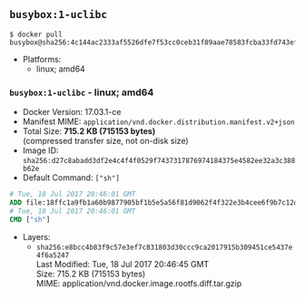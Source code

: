 ## `busybox:1-uclibc`

```console
$ docker pull busybox@sha256:4c144ac2333af5526dfe7f53cc0ceb31f89aae78583fcba33fd743ef95fc9e3d
```

-	Platforms:
	-	linux; amd64

### `busybox:1-uclibc` - linux; amd64

-	Docker Version: 17.03.1-ce
-	Manifest MIME: `application/vnd.docker.distribution.manifest.v2+json`
-	Total Size: **715.2 KB (715153 bytes)**  
	(compressed transfer size, not on-disk size)
-	Image ID: `sha256:d27c8abadd3df2e4c4f4f0529f7437317876974184375e4582ee32a3c388b62e`
-	Default Command: `["sh"]`

```dockerfile
# Tue, 18 Jul 2017 20:46:01 GMT
ADD file:18ffc1a9fb1a60b9877905bf1b5e5a56f81d9062f4f322e3b4cee6f9b7c12d89 in / 
# Tue, 18 Jul 2017 20:46:01 GMT
CMD ["sh"]
```

-	Layers:
	-	`sha256:e8bcc4b83f9c57e3ef7c831803d30ccc9ca2017915b309451ce5437e4f6a5247`  
		Last Modified: Tue, 18 Jul 2017 20:46:45 GMT  
		Size: 715.2 KB (715153 bytes)  
		MIME: application/vnd.docker.image.rootfs.diff.tar.gzip
